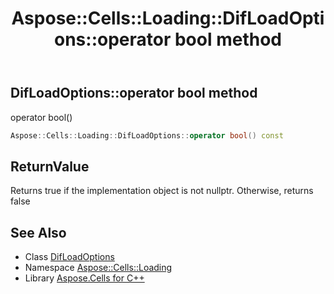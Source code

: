 ﻿---
title: Aspose::Cells::Loading::DifLoadOptions::operator bool method
linktitle: operator bool
second_title: Aspose.Cells for C++ API Reference
description: 'Aspose::Cells::Loading::DifLoadOptions::operator bool method. operator bool() in C++.'
type: docs
weight: 400
url: /cpp/aspose.cells.loading/difloadoptions/operator_bool/
---
## DifLoadOptions::operator bool method


operator bool()

```cpp
Aspose::Cells::Loading::DifLoadOptions::operator bool() const
```


## ReturnValue

Returns true if the implementation object is not nullptr. Otherwise, returns false

## See Also

* Class [DifLoadOptions](../)
* Namespace [Aspose::Cells::Loading](../../)
* Library [Aspose.Cells for C++](../../../)
